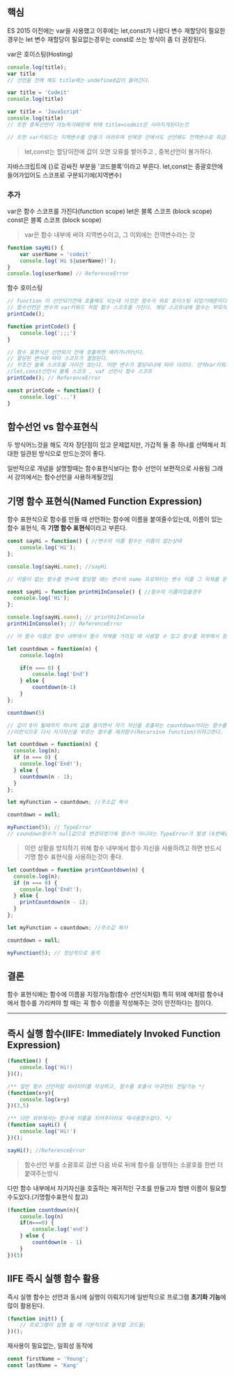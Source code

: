 ## 핵심
ES 2015 이전에는 var을 사용했고 이후에는 let,const가 나왔다
변수 재할당이 필요한경우는 let
변수 재할당이 필요없는경우는 const로 쓰는 방식이 좀 더 권장된다.

var은 호이스팅(Hosting) 
```js
console.log(title);
var title
// 선언을 전에 해도 title에는 undefined값이 들어간다.

var title = 'Codeit'
console.log(title)

var title = 'JavaScript'
console.log(title)
// 또한 중복선언이 가능하기때문에 위에 title=codeit은 사라지게된다는것

// 또한 var키워드는 지역변수를 만들기 어려우며 반복문 안에서도 선언해도 전역변수로 취급된다.
```
> let,const는 할당이전에 값이 오면 오류를 뱉어주고 , 중복선언이 불가하다.

자바스크립트에 {}로 감싸진 부분을 '코드블록'이라고 부른다. let,const는 중괄호안에 들어가있어도 스코프로 구분되기에(지역변수)

### **추가**
var은 함수 스코프를 가진다(function scope)
let은 블록 스코프 (block scope)
const은 블록 스코프 (block scope)
> var은 함수 내부에 써야 지역변수이고, 그 이외에는 전역변수라는 것

```js
function sayHi() {
	var userName = 'codeit'
	console.log(`Hi ${userName}!`);
}
console.log(userName) // ReferenceError
```

함수 호이스팅
```js
// function 이 선언되기전에 호출해도 되는데 이것은 함수가 위로 호이스팅 되었기때문이다.
// 함수선언은 변수의 var키워드 처럼 함수 스코프를 가진다. 해당 스코프내에 함수는 부모의 함수내부에서만 사용이 가능하다. 다만 for,while같은 문에서 사용이가능하다.
printCode();

function printCode() {
	console.log(';;;')
}

// 함수 표현식은 선언되기 전에 호출하면 에러가나타난다.
// 할당된 변수에 따라 스코프가 결정된다.
// 무조건 블록 스코프를 가리진 않는다. 어떤 변수가 할당되냐에 따라 다르다. 만약var키워드로 선언했다면 그 함수는 당연히 함수 스코프를 가지게된다.
//let,const선언시 블록 스코프 , vaf 선언시 함수 스코프
printCode(); // ReferenceError

const printCode = function() {
	console.log('...')
}
```

## 함수선언 vs 함수표현식
두 방식어느것을 해도 각자 장단점이 있고 문제없지만, 가갑적 둘 중 하나를 선택해서 최대한 일관된 방식으로 만드는것이 좋다.

일반적으로 개념을 설명할때는 함수표현식보다는 함수 선언이 보편적으로 사용됨
그래서 강의에서는 함수선언을 사용하게될것임

## 기명 함수 표현식(Named Function Expression)
함수 표현식으로 함수를 만들 때 선언하는 함수에 이름을 붙여줄수있는데, 이름이 있는 함수 표현식, 즉 **기명 함수 표현식**이라고 부른다.
```js
const sayHi = function() { //변수의 이름 함수는 이름이 없는상태
	console.log('Hi');
};

console.log(sayHi.name); //sayHi

// 이름이 없는 함수를 변수에 할당할 때는 변수의 name 프로퍼티는 변수 이름 그 자체를 문자열로 가지게 된다. 하지만 함수에 이름을 붙여주게 되면, name 속성은 함수 이름을 문자열로 갖게 된다.

const sayHi = function printHiInConsole() { //함수의 이름이있을경우
  console.log('Hi');
};

console.log(sayHi.name); // printHiInConsole
printHiInConsole(); // ReferenceError

// 이 함수 이름은 함수 내부에서 함수 자체를 가리킬 때 사용할 수 있고 함수를 외부에서 함수를 호출할 때 사용할수는 없습니다.
```

```js
let countdown = function(n) {
	console.log(n)

	if(n === 0) {
		console.log('End')
	} else {
		countdown(n-1)
	}
};

countdown(5)

// 값이 0이 될때까지 하나씩 값을 줄이면서 자기 자신을 호출하는 countdown이라는 함수를 표현식으로 작성
//이런식으로 다시 자기자신을 부르는 함수를 재귀함수(Recursive function)이라고한다.
```
```js
let countdown = function(n) {
  console.log(n);
  if (n === 0) {
    console.log('End!');
  } else {
    countdown(n - 1);
  }
};

let myFunction = countdown; //주소값 복사

countdown = null;

myFunction(5); // TypeError
// coundown함수가 null값으로 변경되었기에 함수가 아니라는 TypeError가 발생 (6번째줄)
```
> 이런 상황을 방지하기 위해 함수 내부에서 함수 자신을 사용하려고 하면 반드시 기명 함수 표현식을 사용하는것이 좋다.

```js
let countdown = function printCountdown(n) {
  console.log(n);
  if (n === 0) {
    console.log('End!');
  } else {
    printCountdown(n - 1);
  }
};

let myFunction = countdown; //주소값 복사

countdown = null;

myFunction(5); // 정상적으로 동작

```

## 결론
함수 표현식에는 함수에 이름을 지정가능함(함수 선언식처럼) 특히 위에 예처럼 함수내에서 함수를 가리켜야 할 때는 꼭 함수 이름을 작성해주는 것이 안전하다는 점이다. 

---
## 즉시 실행 함수(IIFE: Immediately Invoked Function Expression)
```js
(function() {
	console.log('Hi!)
})();

/** 일반 함수 선언처럼 파라미터를 작성하고, 함수를 호출시 아규먼트 전달가능 */
(function(x+y){
	console.log(x+y)
})(3,5)

/** 다만 외부에서는 함수에 이름을 지어주더라도 재사용할수없다. */
(function sayHi() {
	console.log('Hi!')
})();

sayHi(); //ReferenceError
```
> 함수선언 부를 소괄호로 감싼 다음 바로 뒤에 함수를 실행하는 소괄호를 한번 더붙여주는방식

다만 함수 내부에서 자기자신을 호출하는 재귀적인 구조를 만들고자 할땐 이름이 필요할수도있다.(기명함수표현식 참고)

```js
(function countdown(n){
	console.log(n)
	if(n===0) {
		console.log('end')
	} else {
		countdown(n - 1)
	}
})(5)
```

## IIFE 즉시 실행 함수 활용
즉시 실행 함수는 선언과 동시에 실행이 이뤄지기에 일반적으로 프로그램 **초기화 기능**에 많이 활용된다.
```js
(function init() {
	// 프로그램이 실행 될 때 기본적으로 동작할 코드들;
})();
```

재사용이 필요없는, 일회성 동작에
```js
const firstName = 'Young';
const lastName = 'Kang' 
```